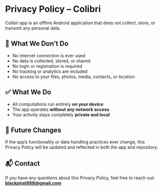 # Privacy Policy – Colibri 

Colibri app is an offline Android application that does not collect, store, or transmit any personal data.

## 🚫 What We Don’t Do
- No internet connection is ever used
- No data is collected, stored, or shared
- No login or registration is required
- No tracking or analytics are included
- No access to your files, photos, media, contacts, or location

## ✅ What We Do
- All computations run entirely **on your device**
- The app operates **without any network access**
- Your activity stays completely **private and local**

## 🔄 Future Changes
If the app’s functionality or data handling practices ever change, this Privacy Policy will be updated and reflected in both the app and repository.

## 📬 Contact
If you have any questions about this Privacy Policy, feel free to reach out:  
**blackpirat888@gmail.com**
